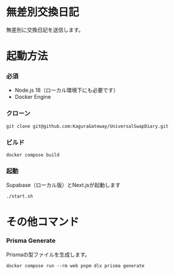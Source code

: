 # 無差別交換日記
無差別に交換日記を送信します。

# 起動方法
### 必須
- Node.js 18（ローカル環境下にも必要です）
- Docker Engine

### クローン
```
git clone git@github.com:KaguraGateway/UniversalSwapDiary.git
```
### ビルド
```
docker compose build
```
### 起動
Supabase（ローカル版）とNext.jsが起動します
```
./start.sh
```

# その他コマンド
### Prisma Generate
Prismaの型ファイルを生成します。
```
docker compose run --rm web pnpm dlx prisma generate
```